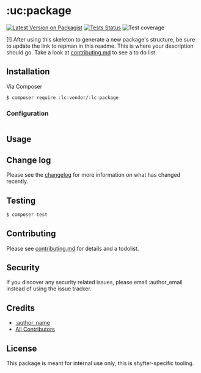 # :uc:package

[![Latest Version on Packagist][ico-version]][link-repman]
[![Tests Status][ico-tests]][link-tests]
![Test coverage]([ico-coverage])

[!] After using this skeleton to generate a new package's structure, be sure to update the link to repman in this readme.
This is where your description should go. Take a look at [contributing.md](contributing.md) to see a to do list.

## Installation

Via Composer

``` bash
$ composer require :lc:vendor/:lc:package
```

### Configuration

```dotenv

```

## Usage

## Change log

Please see the [changelog](changelog.md) for more information on what has changed recently.

## Testing

``` bash
$ composer test
```

## Contributing

Please see [contributing.md](contributing.md) for details and a todolist.

## Security

If you discover any security related issues, please email :author_email instead of using the issue tracker.

## Credits

- [:author_name][link-author]
- [All Contributors][link-contributors]

## License

This package is meant for internal use only, this is shyfter-specific tooling.

[ico-version]: https://img.shields.io/packagist/v/:lc:vendor/:lc:package.svg?style=flat-square
[ico-tests]: https://github.com/:lc:vendor/:lc:package/actions/workflows/test.yml/badge.svg
[ico-coverage]: https://github.com/:lc:vendor/:lc:package/blob/master/badge-coverage.svg

[link-repman]: https://app.repman.io/organization/shyfter/package/
[link-tests]: https://travis-ci.org/:lc:vendor/:lc:package/blob/master/tests
[link-author]: https://github.com/shyfter-co
[link-contributors]: ../../contributors
